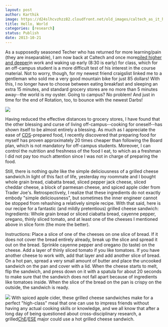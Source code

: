 ```yaml
---
layout: post
author: Karthik
image: https://d24slhcvzhzz82.cloudfront.net/old_images/caltech_as_it_happens/6a0105349b8251970b019b0020ba1c970c.jpg
title: Hello, World
categories: [research]
status: Publish
date: 2013-10-21
---
```


As a supposedly seasoned Techer who has returned for more learning/pain (they are inseparable), I am now back at Caltech and once more[piled higher and deeper](https://www.phdcomics.com/comics.php)in work and waking up early (8:30 is early) for class, which for an off-campus student is a more difficult test of his interest in the course material. Not to worry, though, for my newest friend craigslist linked me to a gentleman who sold me a very good mountain bike for just 85 dollars! 
With this, I no longer have to choose between eating breakfast and sleeping an extra 15 minutes, and standard grocery stores are no more than 5 minutes away--the world is my oyster. Going to campus? No problem! And just in time for the end of Rotation, too, to bounce with the newest Darbs!


![](https://d24slhcvzhzz82.cloudfront.net/old_images/caltech_as_it_happens/6a0105349b8251970b019b00212fb8970d.jpg)

Having reduced the effective distances to grocery stores, I have found that the other blessing and curse of living off-campus--cooking for oneself--has shown itself to be almost entirely a blessing. As much as I appreciate the ease of [CDS](https://www.cds.caltech.edu/)-prepared food, I recently discovered that preparing food for myself has proven approximately 20 times cheaper than following the Board plan, which is not mandatory for off-campus students. Moreover, I can control the nutrition and freshness of the food I eat, to which as a freshman I did not pay too much attention since I was not in charge of preparing the food.

Still, there is nothing quite like the simple deliciousness of a grilled cheese sandwich.In light of this fact of life, yesterday my roommate and I bought whole grain bread, ciabatta bread, sliced pepper jack cheese, sliced cheddar cheese, a block of parmesan cheese, and spiced apple cider from Trader Joe's. Retrospectively, I realize that these ingredients do not exactly embody "simple deliciousness", but sometimes the inner engineer cannot be stopped from rehashing a relatively simple recipe. With that said, here is our recipe for a fantastic (and mildly pretentious) grilled cheese sandwich:
Ingredients: Whole grain bread or sliced ciabatta bread, cayenne pepper, oregano, thinly sliced tomato, and at least one of the cheeses I mentioned above in slice form (the more the better).

Instructions: Place a slice of one of the cheeses on one slice of bread. If it does not cover the bread entirely already, break up the slice and spread it out on the bread. Sprinkle cayenne pepper and oregano (to taste) on the cheese. Add a layer of thinly sliced tomato if you like tomatoes. If you have another cheese to work with, add that layer and add another slice of bread. On a hot pan, spread a very small amount of butter and place the uncooked sandwich on the pan and cover with a lid. When the cheese starts to melt, flip the sandwich, and press down on it with a spatula for about 20 seconds to make sure that the sandwich does not fall apart because of ingredients like tomatoes inside. When the slice of the bread on the pan is crispy on the outside, the sandwich is ready.


![](https://d24slhcvzhzz82.cloudfront.net/old_images/caltech_as_it_happens/6a0105349b8251970b019b000393f9970c.jpg)
With spiced apple cider, these grilled cheese sandwiches make for a perfect "high-class" meal that one can use to impress friends without having any actual cooking skills or knowledge, and we all know that after a long day of being questioned about cross-disciplinary research, a grilled[ChE](https://www.che.caltech.edu/undergrad_prog/courses.html)/[ESE](https://www.ese.caltech.edu/academics/ugrad_minor) major could use a hot grilled cheese sandwich.

